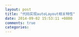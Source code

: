```yaml
---
layout: post
title: "代码实现autoLayout相关特性"
date: 2014-09-02 15:53:11 +0800
comments: true
categories: 
---
```

